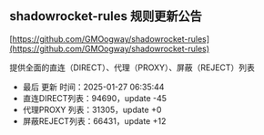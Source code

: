 ## shadowrocket-rules 规则更新公告

[https://github.com/GMOogway/shadowrocket-rules](https://github.com/GMOogway/shadowrocket-rules)

提供全面的直连（DIRECT）、代理（PROXY）、屏蔽（REJECT）列表
- 最后 更新 时间：2025-01-27 06:35:44
- 直连DIRECT列表：94690，update -45
- 代理PROXY 列表：31305，update +0
- 屏蔽REJECT列表：66431，update +12